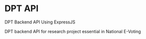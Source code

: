 # DPT API
DPT Backend API Using ExpressJS

DPT backend API for research project essential in National E-Voting
